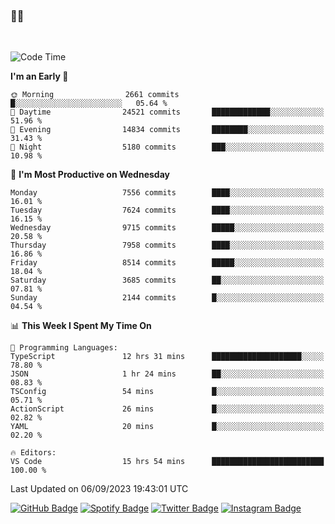 ### 🤙🍺

<!-- <a href="https://github-readme-stats.vercel.app/api?username=hzak2xx&count_private=true&show_icons=true&theme=dracula">
  <img align="center" src="https://github-readme-stats.vercel.app/api?username=hzak2xx&count_private=true&show_icons=true&theme=dracula" />
</a>
</br> -->
</br>

<!--START_SECTION:waka-->
![Code Time](http://img.shields.io/badge/Code%20Time-2%2C748%20hrs%2035%20mins-blue)

**I'm an Early 🐤** 

```text
🌞 Morning                2661 commits        █░░░░░░░░░░░░░░░░░░░░░░░░   05.64 % 
🌆 Daytime                24521 commits       █████████████░░░░░░░░░░░░   51.96 % 
🌃 Evening                14834 commits       ████████░░░░░░░░░░░░░░░░░   31.43 % 
🌙 Night                  5180 commits        ███░░░░░░░░░░░░░░░░░░░░░░   10.98 % 
```
📅 **I'm Most Productive on Wednesday** 

```text
Monday                   7556 commits        ████░░░░░░░░░░░░░░░░░░░░░   16.01 % 
Tuesday                  7624 commits        ████░░░░░░░░░░░░░░░░░░░░░   16.15 % 
Wednesday                9715 commits        █████░░░░░░░░░░░░░░░░░░░░   20.58 % 
Thursday                 7958 commits        ████░░░░░░░░░░░░░░░░░░░░░   16.86 % 
Friday                   8514 commits        █████░░░░░░░░░░░░░░░░░░░░   18.04 % 
Saturday                 3685 commits        ██░░░░░░░░░░░░░░░░░░░░░░░   07.81 % 
Sunday                   2144 commits        █░░░░░░░░░░░░░░░░░░░░░░░░   04.54 % 
```


📊 **This Week I Spent My Time On** 

```text
💬 Programming Languages: 
TypeScript               12 hrs 31 mins      ████████████████████░░░░░   78.80 % 
JSON                     1 hr 24 mins        ██░░░░░░░░░░░░░░░░░░░░░░░   08.83 % 
TSConfig                 54 mins             █░░░░░░░░░░░░░░░░░░░░░░░░   05.71 % 
ActionScript             26 mins             █░░░░░░░░░░░░░░░░░░░░░░░░   02.82 % 
YAML                     20 mins             █░░░░░░░░░░░░░░░░░░░░░░░░   02.20 % 

🔥 Editors: 
VS Code                  15 hrs 54 mins      █████████████████████████   100.00 % 
```


 Last Updated on 06/09/2023 19:43:01 UTC
<!--END_SECTION:waka-->

[![GitHub Badge](https://img.shields.io/badge/GitHub-100000?style=for-the-badge&logo=github&logoColor=white)](https://github.com/hzak2xx)
[![Spotify Badge](https://img.shields.io/badge/Spotify-1ED760?&style=for-the-badge&logo=spotify&logoColor=white)](https://open.spotify.com/user/uf90s6sbbh75a1mt44clkhkvf)
[![Twitter Badge](https://img.shields.io/badge/Twitter-1DA1F2?style=for-the-badge&logo=twitter&logoColor=white)](https://twitter.com/hzak2xx)
[![Instagram Badge](https://img.shields.io/badge/Instagram-E4405F?style=for-the-badge&logo=instagram&logoColor=white)](https://www.instagram.com/hzak2xx/)
